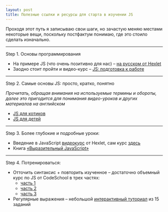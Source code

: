 ```yaml
---
layout: post
title: Полезные ссылки и ресурсы для старта в изучении JS
---
```


Проходя этот путь я записываю свои шаги, но зачастую меняю местами некоторые вещи, поскольку постфактум понимаю, где это стоило сделать изначально. 

---

  Step 1. Основы программирования
  
  * На примере JS (что очень позитивно для нас) – [на русском от Hexlet](https://ru.hexlet.io/courses/programming-basics)
  * Заодно стоит пройти и видео-курс – [JS: подготовка к работе](https://ru.hexlet.io/courses/javascript_setup) 
  
---  
  
  Step 2. Самые основы JS: просто, кратко, понятно
  
  _Прочитать, обращая внимания на используемые термины и обороты, далее это пригодится для понимания видео-уроков и других материалов на английском_
  
  * [JS для котиков](http://jsforcats.com/)
  * [JS для детей](http://fileshare.cqproject.net/files//jsfkids.pdf)
  
---
  
  Step 3. Более глубокие и подробные уроки:
  
  * Введение в JavaScript [видеокурс](https://www.youtube.com/playlist?list=PLo6puixMwuSNxJCgadaaavKqq4-ocKPrR) от Hexlet, сам курс [здесь](https://ru.hexlet.io/courses/javascript_101)
  * Книга [«Выразительный JavaScript»](https://karmazzin.gitbooks.io/eloquentjavascript_ru/content/)  
  
---
  
  Step 4. Потренироваться:
  
  * Отточить синтаксис + повторить изученное – достаточно объемный курс по JS от CodeSchool в трех частях:
    - [часть 1](https://www.codeschool.com/courses/javascript-road-trip-part-1)
    - [часть 2](https://www.codeschool.com/courses/javascript-road-trip-part-2)
    - [часть 3](https://www.codeschool.com/courses/javascript-road-trip-part-3)
  * Регулярные выражения – небольшой [интерактивный туториал](http://regexone.com/lesson/introduction_abcs) из 15 заданий